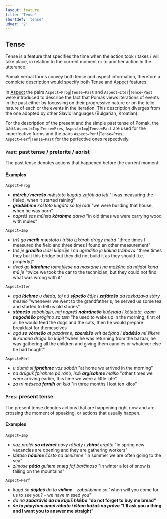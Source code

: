 ```yaml
---
layout: feature
title: 'Tense'
shortdef: 'tense'
udver: '2'
---
```


## Tense

Tense is a feature that specifies the time when the action took / takes / will take place, in relation to the current moment or to another action 
in the utterance.

Pomak verbal forms convey both tense and aspect information, therefore a complete description would specify both Tense and [Aspect]() features.
 
In [Aspect]() the pairs `Aspect=Prog`|`Tense=Past` and `Aspect=Iter`|`Tense=Past` were introduced to describe the fact that Pomak views iterations of 
events in the past either by focussing on their progressive nature or on the telic nature of each or the events in the iteration. 
Τhis description diverges from the one adopted by other Slavic languages (Bulgarian, Kroatian). 

For the description of the present and the simple past tense of Pomak, the pairs 
`Aspect=Imp`|`Tense=Pres`, `Aspect=Imp`|`Tense=Past` are used for the imperfective forms
and the pairs `Aspect=Perf`|`Tense=Pres`, `Aspect=Perf`|`Tense=Past` for the perfective ones respectively.


### <a name="Past">`Past`</a>: past tense / preterite / aorist

The past tense denotes actions that happened before the current moment.

#### Examples

`Aspect=Prog`

- *<b>méreh / mérešo</b> mǽstoto kugáta zafáti da letí* "I was measuring the fieled, when it started raining" 
- *<b>gradǽhme</b> kóštoto kugáta so toj radí* "we were building that house, when he was born"  
- *napréš sas múleta <b>kárahme</b> darvá* "in old times we were carrying wood with mules" 

`Aspect=Imp`
- *triš go <b>mérih</b> mǽstoto i tríšto izkárah drúgy metrá* "three times I measured the field and three times I found an other measurement" 
- *triš je <b>gradího</b> isózi küprǘje i na ugradího je kákna trǽbava* "three times they built this bridge but they did not build it as they should [i.e. properly]" 
- *dvaš go <b>kárahme</b> tomofílese na mástaræ i na mažýho da nájdot kaná mú je* "twice we took the car to the technician, but they could not find what was wrong with it"  

`Aspect=Iter`
- *agá <b>ídehme</b> u dǽda, toj nú <b>sýpešo</b> čáje i <b>zafátešo</b> da razkázava stáry meselé* "whenever we went to the grandfather's, he served us some tea and started to tell us old stories"  
- *<b>stánešo</b> sabáhlajin, naj napréš <b>nahránešo</b> kúčetata i kótetata, azám <b>nagodǽšo</b> prógimo za tæh* "he used to wake up in the morning; first of all he would feed the dogs and the cats, then he would prepare breakfast for themeselves 
- *agá <b>so vórnešo</b> at pazárene, <b>zberǽšo</b> vrit dečjána i <b>dadǽšo</b> mí šikére íli kanána drúgo be kúpil* "when he was returning from the bazaar, he was gathering all the children and giving them candies or whatever else he had bought"  

`Aspect=Perf`
- *u dumá sí <b>fprǽhme</b> vaz sabáh* "at home we arrived in the morning" 
- *na drúguš fpírahme pó ráno, isǽ <b>argísahme</b> málko* "other times we were arriving earlier, this time we were a little late"  
- *za tri méseca <b>farníh</b> on kilá* "in three months I lost ten kilos"

### <a name="Pres">`Pres`</a>: present tense

The present tense denotes actions that are happening right now and are crossing the moment of speaking, or actions that usually happen.

#### Examples

`Aspect=Imp`
- *vaz pralét <b>so atváret</b> nóvy rábaty i <b>zbírot</b> ergáte* "in spring new vacancies are opening and they are gathering workers"  
- *lǽtase <b>hódime</b> čósto na denízene* "in summer we are often going to the sea"
- *zimóse <b>páda</b> gulǽm snæg faf barčínoso* "in winter a lot of snow is falling on the mountains" 

`Aspect=Perf`
- *kugá še <b>dójdeš</b> da to <b>vídime</b> - zabalǽhme so* "when will you come for us to see you? - we have missed you" 
- *da na <b>zabaráviš<b> da mí <b>kúpiš</b> hlǽba* "do not forget to buy me bread"  
- *še to <b>pópytom</b> annó rábato i íštom <b>kážaš</b> na právo* "I'll ask you a thing and I want you to answer me straight" 

<!-- Interlanguage links updated Út 9. května 2023, 20:03:50 CEST -->
